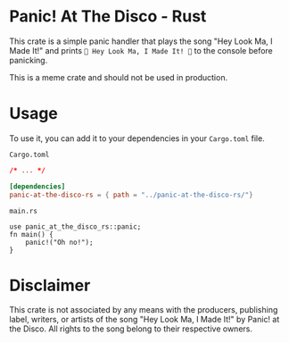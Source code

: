 # Panic! At The Disco - Rust

This crate is a simple panic handler that plays the song "Hey Look Ma, I Made It!" and prints `🎩 Hey Look Ma, I Made It! 🕺` to the console before panicking.

This is a meme crate and should not be used in production.

# Usage

To use it, you can add it to your dependencies in your `Cargo.toml` file.

`Cargo.toml`

```toml
/* ... */

[dependencies]
panic-at-the-disco-rs = { path = "../panic-at-the-disco-rs/"}
```

`main.rs`

```
use panic_at_the_disco_rs::panic;
fn main() {
    panic!("Oh no!");
}
```

# Disclaimer

This crate is not associated by any means with the producers, publishing label,
writers, or artists of the song "Hey Look Ma, I Made It!" by Panic! at the Disco.
All rights to the song belong to their respective owners.

